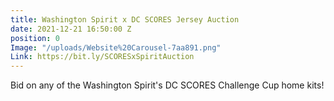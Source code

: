 ```yaml
---
title: Washington Spirit x DC SCORES Jersey Auction
date: 2021-12-21 16:50:00 Z
position: 0
Image: "/uploads/Website%20Carousel-7aa891.png"
Link: https://bit.ly/SCORESxSpiritAuction
---
```


Bid on any of the Washington Spirit's DC SCORES Challenge Cup home kits!